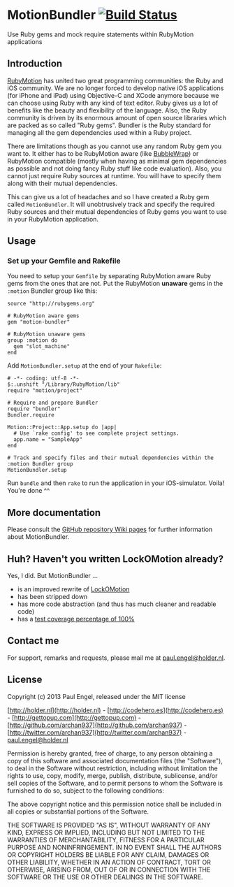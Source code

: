 # MotionBundler [![Build Status](https://secure.travis-ci.org/archan937/motion-bundler.png)](http://travis-ci.org/archan937/motion-bundler)

Use Ruby gems and mock require statements within RubyMotion applications

## Introduction

[RubyMotion](http://www.rubymotion.com) has united two great programming communities: the Ruby and iOS community. We are no longer forced to develop native iOS applications (for iPhone and iPad) using Objective-C and XCode anymore because we can choose using Ruby with any kind of text editor. Ruby gives us a lot of benefits like the beauty and flexibility of the language. Also, the Ruby community is driven by its enormous amount of open source libraries which are packed as so called "Ruby gems". Bundler is the Ruby standard for managing all the gem dependencies used within a Ruby project.

There are limitations though as you cannot use any random Ruby gem you want to. It either has to be RubyMotion aware (like [BubbleWrap](https://github.com/rubymotion/BubbleWrap)) or RubyMotion compatible (mostly when having as minimal gem dependencies as possible and not doing fancy Ruby stuff like code evaluation). Also, you cannot just require Ruby sources at runtime. You will have to specify them along with their mutual dependencies.

This can give us a lot of headaches and so I have created a Ruby gem called `MotionBundler`. It will unobtrusively track and specify the required Ruby sources and their mutual dependencies of Ruby gems you want to use in your RubyMotion application.

## Usage

### Set up your Gemfile and Rakefile

You need to setup your `Gemfile` by separating RubyMotion aware Ruby gems from the ones that are not. Put the RubyMotion **unaware** gems in the `:motion` Bundler group like this:

    source "http://rubygems.org"

    # RubyMotion aware gems
    gem "motion-bundler"

    # RubyMotion unaware gems
    group :motion do
      gem "slot_machine"
    end

Add `MotionBundler.setup` at the end of your `Rakefile`:

    # -*- coding: utf-8 -*-
    $:.unshift "/Library/RubyMotion/lib"
    require "motion/project"

    # Require and prepare Bundler
    require "bundler"
    Bundler.require

    Motion::Project::App.setup do |app|
      # Use `rake config' to see complete project settings.
      app.name = "SampleApp"
    end

    # Track and specify files and their mutual dependencies within the :motion Bundler group
    MotionBundler.setup

Run `bundle` and then `rake` to run the application in your iOS-simulator. Voila! You're done ^^

## More documentation

Please consult the [GitHub repository Wiki pages](https://github.com/archan937/motion-bundler/wiki/Overview) for further information about MotionBundler.

## Huh? Haven't you written LockOMotion already?

Yes, I did. But MotionBundler ...

* is an improved rewrite of [LockOMotion](https://github.com/archan937/lock-o-motion)
* has been stripped down
* has more code abstraction (and thus has much cleaner and readable code)
* has a [test coverage percentage of 100%](https://travis-ci.org/archan937/motion-bundler)

## Contact me

For support, remarks and requests, please mail me at [paul.engel@holder.nl](mailto:paul.engel@holder.nl).

## License

Copyright (c) 2013 Paul Engel, released under the MIT license

[http://holder.nl](http://holder.nl) - [http://codehero.es](http://codehero.es) - [http://gettopup.com](http://gettopup.com) - [http://github.com/archan937](http://github.com/archan937) - [http://twitter.com/archan937](http://twitter.com/archan937) - [paul.engel@holder.nl](mailto:paul.engel@holder.nl)

Permission is hereby granted, free of charge, to any person obtaining a copy of this software and associated documentation files (the "Software"), to deal in the Software without restriction, including without limitation the rights to use, copy, modify, merge, publish, distribute, sublicense, and/or sell copies of the Software, and to permit persons to whom the Software is furnished to do so, subject to the following conditions:

The above copyright notice and this permission notice shall be included in all copies or substantial portions of the Software.

THE SOFTWARE IS PROVIDED "AS IS", WITHOUT WARRANTY OF ANY KIND, EXPRESS OR IMPLIED, INCLUDING BUT NOT LIMITED TO THE WARRANTIES OF MERCHANTABILITY, FITNESS FOR A PARTICULAR PURPOSE AND NONINFRINGEMENT. IN NO EVENT SHALL THE AUTHORS OR COPYRIGHT HOLDERS BE LIABLE FOR ANY CLAIM, DAMAGES OR OTHER LIABILITY, WHETHER IN AN ACTION OF CONTRACT, TORT OR OTHERWISE, ARISING FROM, OUT OF OR IN CONNECTION WITH THE SOFTWARE OR THE USE OR OTHER DEALINGS IN THE SOFTWARE.